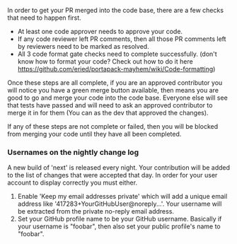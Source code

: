 In order to get your PR merged into the code base, there are a few checks that need to happen first.

* At least one code approver needs to approve your code. 
* If any code reviewer left PR comments, then all those PR comments left by reviewers need to be marked as resolved.
* All 3 code format gate checks need to complete successfully. (don't know how to format your code? Check out how to do it here https://github.com/eried/portapack-mayhem/wiki/Code-formatting) 

Once these steps are all complete, if you are an approved contributor you will notice you have a green merge button available, then means you are good to go and merge your code into the code base. Everyone else will see that tests have passed and will need to ask an approved contributor to merge it in for them (You can as the dev that approved the changes).

If any of these steps are not complete or failed, then you will be blocked from merging your code until they have all been completed.

### Usernames on the nightly change log
A new build of 'next' is released every night. Your contribution will be added to the list of changes that were accepted that day.
In order for your user account to display correctly you must either.
1) Enable 'Keep my email addresses private' which will add a unique email address like '417283+YourGitHubUser@noreply...'. Your username will be extracted from the private no-reply email address.
2) Set your GitHub profile name to be your GitHub username. Basically if your username is "foobar", then also set your public profile's name to "foobar".